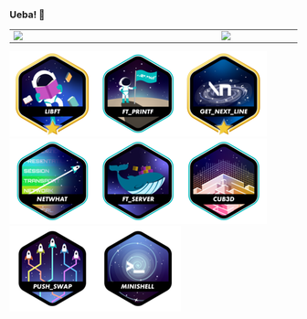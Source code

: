 ### Ueba! 👋

<table>
    <tr>
       <td><img width="350px" align="left" src="https://github-readme-stats.vercel.app/api/top-langs/?username=lilangbr&hide=html&layout=compact&theme=algolia" /></td>
      <td><img width="420px" align="left" src="https://github-readme-stats.vercel.app/api?username=lilangbr&theme=algolia"/></td>
    </tr>    
</table>

[![lib](libftm.png)](https://github.com/lilangbr/42Libft)[![ptr](ft_printfe.png)](https://github.com/lilangbr/42Printf)[![get](get_next_linem.png)](https://github.com/lilangbr/42GNL)![net](netwhate.png)[![ser](ft_servere.png)](https://github.com/lilangbr/42ft_server)[![cub](cub3de.png)](https://github.com/lilangbr/42Cub3D)[![push](push_swapn.png)](https://github.com/lilangbr/42PushSwap)[![mini](minishelln.png)](https://github.com/lilangbr/42minishell)

<!--
**lilangbr/lilangbr** is a ✨ _special_ ✨ repository because its `README.md` (this file) appears on your GitHub profile.

Here are some ideas to get you started:

- 🔭 I’m currently working on ...
- 🌱 I’m currently learning ...
- 👯 I’m looking to collaborate on ...
- 🤔 I’m looking for help with ...
- 💬 Ask me about ...
- 📫 How to reach me: ...
- 😄 Pronouns: ...
- ⚡ Fun fact: ...
-->
